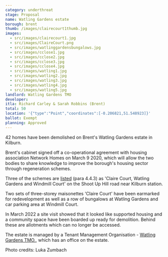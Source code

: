 ```yaml
---
category: underthreat
stage: Proposal
name: Watling Gardens estate
borough: brent
thumb: /images/clairecourt1thumb.jpg
images:
  - src/images/clairecourt1.jpg
  - src/images/ClaireCourt.png
  - src/images/watlinggardensbungalows.jpg
  - src/images/cclose1.jpg
  - src/images/cclose2.jpg
  - src/images/cclose3.jpg
  - src/images/cclose4.jpg
  - src/images/watling1.jpg
  - src/images/watling2.jpg
  - src/images/watling3.jpg
  - src/images/watling4.jpg
  - src/images/watling5.jpg
landlord: Watling Gardens TMO
developer:
itla: Richard Carley & Sarah Robbins (Brent)
total: 50
location: '{"type":"Point","coordinates":[-0.206821,51.548923]}'
ballot: Exempt
planning: Approved
---
```

42 homes have been demolished on Brent's Watling Gardens estate in Kilburn.

Brent's cabinet signed off a co-operational agreement with housing association Network Homes on March 9 2020, which will allow the two bodies to share knowledge to improve the borough's housing sector through regeneration schemes.

Three of the schemes are [listed](http://democracy.brent.gov.uk/documents/s95738/07.%20Cabinet%20Report%20-%20Collaboration%20with%20Network%20Homes.pdf) (para 4.4.3) as 'Claire Court, Watling Gardens and Windmill Court' on the Shoot Up Hill road near Kilburn station. 

Two sets of three-storey maisonettes 'Claire Court' have been earmarked for redevelopment as well as a row of bungalows at Watling Gardens and car parking area at Windmill Court. 

In March 2022 a site visit showed that it looked like supported housing and a community space have been boarded up ready for demolition. Behind these are allotments which can no longer be accessed.   

The estate is managed by a Tenant Management Organisation - [Watling Gardens TMO.](http://www.watlinggardenstmo.co.uk/), which has an office on the estate.

Photo credits: Luka Zumbach
